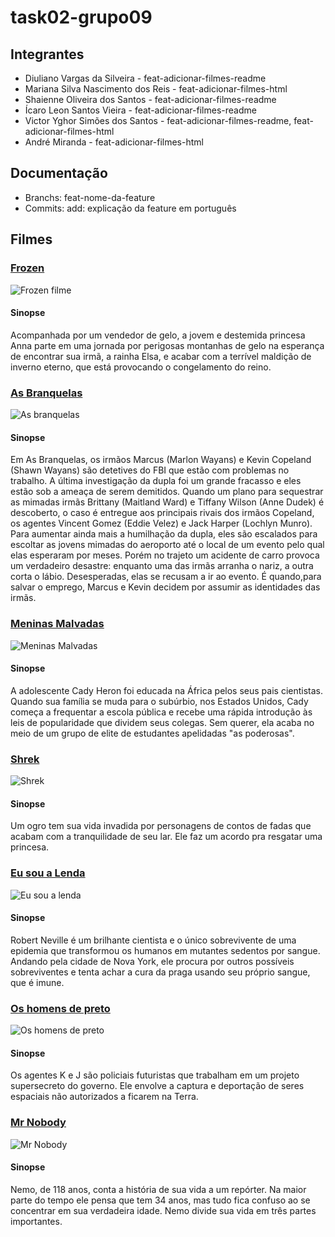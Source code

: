 # task02-grupo09

## Integrantes

- Diuliano Vargas da Silveira - feat-adicionar-filmes-readme
- Mariana Silva Nascimento dos Reis - feat-adicionar-filmes-html
- Shaienne Oliveira dos Santos - feat-adicionar-filmes-readme
- Ícaro Leon Santos Vieira - feat-adicionar-filmes-readme
- Victor Yghor Simões dos Santos - feat-adicionar-filmes-readme, feat-adicionar-filmes-html
- André Miranda - feat-adicionar-filmes-html

## Documentação

- Branchs: feat-nome-da-feature
- Commits: add: explicação da feature em português

## Filmes

### [Frozen](https://www.disneyplus.com/pt-br/movies/frozen-uma-aventura-congelante/4uKGzAJi3ROz)

![Frozen filme](./img/image-1.png)

#### Sinopse

Acompanhada por um vendedor de gelo, a jovem e destemida princesa Anna parte em uma jornada por perigosas montanhas de gelo na esperança de encontrar sua irmã, a rainha Elsa, e acabar com a terrível maldição de inverno eterno, que está provocando o congelamento do reino.


### [As Branquelas](https://www.netflix.com/title/60034587)

![As branquelas](./img/image-2.png)

#### Sinopse

Em As Branquelas, os irmãos Marcus (Marlon Wayans) e Kevin Copeland (Shawn Wayans) são detetives do FBI que estão com problemas no trabalho. A última investigação da dupla foi um grande fracasso e eles estão sob a ameaça de serem demitidos. Quando um plano para sequestrar as mimadas irmãs Brittany (Maitland Ward) e Tiffany Wilson (Anne Dudek) é descoberto, o caso é entregue aos principais rivais dos irmãos Copeland, os agentes Vincent Gomez (Eddie Velez) e Jack Harper (Lochlyn Munro). Para aumentar ainda mais a humilhação da dupla, eles são escalados para escoltar as jovens mimadas do aeroporto até o local de um evento pelo qual elas esperaram por meses. Porém no trajeto um acidente de carro provoca um verdadeiro desastre: enquanto uma das irmãs arranha o nariz, a outra corta o lábio. Desesperadas, elas se recusam a ir ao evento. É quando,para salvar o emprego, Marcus e Kevin decidem por assumir as identidades das irmãs.

### [Meninas Malvadas](https://globoplay.globo.com/meninas-malvadas/t/YhxN8dq7mD/)

![Meninas Malvadas](./img/image.png)

#### Sinopse

A adolescente Cady Heron foi educada na África pelos seus pais cientistas. Quando sua família se muda para o subúrbio, nos Estados Unidos, Cady começa a frequentar a escola pública e recebe uma rápida introdução às leis de popularidade que dividem seus colegas. Sem querer, ela acaba no meio de um grupo de elite de estudantes apelidadas "as poderosas".

### [Shrek](https://www.netflix.com/title/60020686)

![Shrek](./img/image-3.png)

#### Sinopse

Um ogro tem sua vida invadida por personagens de contos de fadas que acabam com a tranquilidade de seu lar. Ele faz um acordo pra resgatar uma princesa.


### [Eu sou a Lenda](https://www.netflix.com/title/70060015)

![Eu sou a lenda](./img/image-4.png)

#### Sinopse

Robert Neville é um brilhante cientista e o único sobrevivente de uma epidemia que transformou os humanos em mutantes sedentos por sangue. Andando pela cidade de Nova York, ele procura por outros possíveis sobreviventes e tenta achar a cura da praga usando seu próprio sangue, que é imune.


### [Os homens de preto](https://play.hbomax.com/page/urn:hbo:page:GYWe-bQ10eZEAXwEAAAAe:type:feature?source=googleHBOMAX&action=open)

![Os homens de preto](./img/image-5.png)

#### Sinopse

Os agentes K e J são policiais futuristas que trabalham em um projeto supersecreto do governo. Ele envolve a captura e deportação de seres espaciais não autorizados a ficarem na Terra.


### [Mr Nobody](https://www.primevideo.com/-/pt/detail/MR-NOBODY/0NYKXBILT6Z2GM96WPGZZ0V8L6)

![Mr Nobody](./img/image-6.png)

#### Sinopse

Nemo, de 118 anos, conta a história de sua vida a um repórter. Na maior parte do tempo ele pensa que tem 34 anos, mas tudo fica confuso ao se concentrar em sua verdadeira idade. Nemo divide sua vida em três partes importantes.

